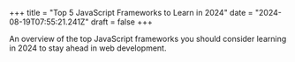 +++
title = "Top 5 JavaScript Frameworks to Learn in 2024"
date = "2024-08-19T07:55:21.241Z"
draft = false
+++

  An overview of the top JavaScript frameworks you should consider learning in 2024 to stay ahead in web development.
        